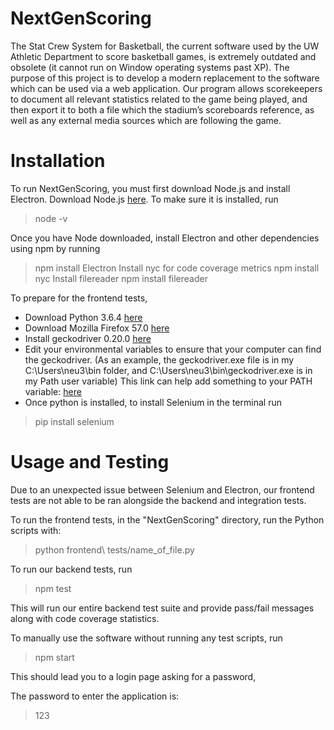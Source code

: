 # NextGenScoring
The Stat Crew System for Basketball, the current software used by the UW Athletic Department to score basketball games, is extremely outdated and obsolete (it cannot run on Window operating systems past XP). The purpose of this project is to develop a modern replacement to the software which can be used via a web application. Our program allows scorekeepers to document all relevant statistics related to the game being played, and then export it to both a file which the stadium’s scoreboards reference, as well as any external media sources which are following the game. 

# Installation
To run NextGenScoring, you must first download Node.js and install Electron. Download Node.js [here](https://nodejs.org/en/). To make sure it is installed, run

> node -v

Once you have Node downloaded, install Electron and other dependencies using npm by running

> npm install Electron
Install nyc for code coverage metrics
> npm install nyc
Install filereader
> npm install filereader

To prepare for the frontend tests, 
- Download Python 3.6.4 [here](https://www.python.org/downloads/) 
- Download Mozilla Firefox 57.0 [here](https://filehippo.com/download_firefox/79535/) 
- Install geckodriver 0.20.0 [here](https://github.com/mozilla/geckodriver/releases) 
- Edit your environmental variables to ensure that your computer can find the geckodriver. (As an example, the geckodriver.exe file is in my C:\Users\neu3\bin folder, and C:\Users\neu3\bin\geckodriver.exe is in my Path user variable) 
This link can help add something to your PATH variable: [here](https://www.java.com/en/download/help/path.xml)
- Once python is installed, to install Selenium in the terminal run
> pip install selenium

# Usage and Testing
Due to an unexpected issue between Selenium and Electron, our frontend tests are not able to be ran alongside the backend and integration tests. 

To run the frontend tests, in the "NextGenScoring" directory, run the Python scripts with:
> python frontend\ tests/name_of_file.py 

To run our backend tests, run

> npm test

This will run our entire backend test suite and provide pass/fail messages along with code coverage statistics.

To manually use the software without running any test scripts, run

> npm start

This should lead you to a login page asking for a password,

The password to enter the application is:
>123


